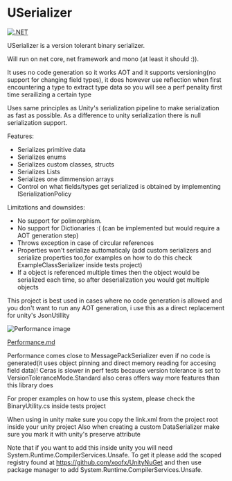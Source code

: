 # USerializer

[![.NET](https://github.com/ddalacu/USerializer/actions/workflows/dotnet.yml/badge.svg?branch=master)](https://github.com/ddalacu/USerializer/actions/workflows/dotnet.yml)

USerializer is a version tolerant binary serializer.

Will run on net core, net framework and mono (at least it should :)).

It uses no code generation so it works AOT and it supports versioning(no support for changing field types),
 it does however use reflection when first encountering a type to extract type data so you will see a perf penality first time serailizing a certain type
 
Uses same principles as Unity's serialization pipeline to make serialization as fast as possible.
As a difference to unity serialization there is null serialization support.

Features:<br/>
- Serializes primitive data
- Serializes enums
- Serializes custom classes, structs
- Serializes Lists
- Serializes one dimmension arrays
- Control on what fields/types get serialized is obtained by implementing ISerializationPolicy


Limitations and downsides:<br/>
- No support for polimorphism.
- No support for Dictionaries :( (can be implemented but would require a AOT generation step)
- Throws exception in case of circular references
- Properties won't serialize auttomaticaly (add custom serializers and serialize properties too,for examples on how to do this check ExampleClassSerializer inside tests project)
- If a object is referenced multiple times then the object would be serialized each time, so after deserialization you would get multiple objects

This project is best used in cases where no code generation is allowed and you don't want to run any AOT generation, i use this as a direct replacement for unity's JsonUtillity

![Performance image](../gh-pages/output.png)

[Performance.md](../gh-pages/performance.md)

Performance comes close to MessagePackSerializer even if no code is generated(it uses object pinning and direct memory reading for accesing field data)!
Ceras is slower in perf tests because version tolerance is set to VersionToleranceMode.Standard also ceras offers way more features than this library does

For proper examples on how to use this system, please check the BinaryUtility.cs inside tests project

When using in unity make sure you copy the link.xml from the project root inside your unity project
Also when creating a custom DataSerializer make sure you mark it with unity's preserve attribute

Note that if you want to add this inside unity you will need System.Runtime.CompilerServices.Unsafe.
To get it please add the scoped registry found at https://github.com/xoofx/UnityNuGet and then use package manager to add System.Runtime.CompilerServices.Unsafe. 
